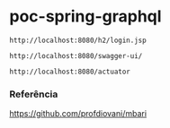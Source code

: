 # poc-spring-graphql

    http://localhost:8080/h2/login.jsp 

    http://localhost:8080/swagger-ui/

    http://localhost:8080/actuator  
### Referência 
https://github.com/profdiovani/mbari

